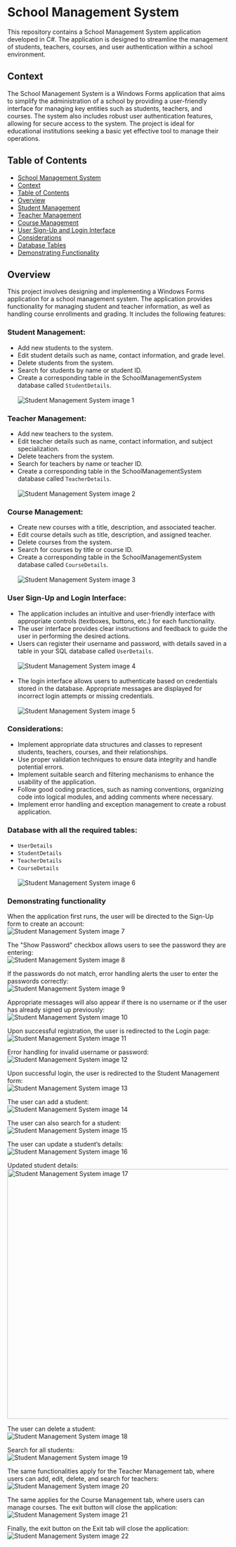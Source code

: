 # School Management System
This repository contains a School Management System application developed in C#. The application is designed to streamline the management of students, teachers, courses, and user authentication within a school environment.


## Context
The School Management System is a Windows Forms application that aims to simplify the administration of a school by providing a user-friendly interface for managing key entities such as students, teachers, and courses. The system also includes robust user authentication features, allowing for secure access to the system. The project is ideal for educational institutions seeking a basic yet effective tool to manage their operations.


## Table of Contents
- [School Management System](#school-management-system)
- [Context](#context)
- [Table of Contents](#table-of-contents)
- [Overview](#overview)
- [Student Management](#student-management)
- [Teacher Management](#teacher-management)
- [Course Management](#course-management)
- [User Sign-Up and Login Interface](#user-sign-up-and-login-interface)
- [Considerations](#considerations)
- [Database Tables](#database-with-all-the-required-tables)
- [Demonstrating Functionality](#demonstrating-functionality)


## Overview
This project involves designing and implementing a Windows Forms application for a school management system. The application provides functionality for managing student and teacher information, as well as handling course enrollments and grading. It includes the following features:


### Student Management:
- Add new students to the system.
- Edit student details such as name, contact information, and grade level.
- Delete students from the system.
- Search for students by name or student ID.
- Create a corresponding table in the SchoolManagementSystem database called `StudentDetails`.
<br><br>  <img src="assets/images/SMS1.png" alt="Student Management System image 1">


### Teacher Management:
- Add new teachers to the system.
- Edit teacher details such as name, contact information, and subject specialization.
- Delete teachers from the system.
- Search for teachers by name or teacher ID.
- Create a corresponding table in the SchoolManagementSystem database called `TeacherDetails`.
<br><br>  <img src="assets/images/SMS2.png" alt="Student Management System image 2">


### Course Management:
- Create new courses with a title, description, and associated teacher.
- Edit course details such as title, description, and assigned teacher.
- Delete courses from the system.
- Search for courses by title or course ID.
- Create a corresponding table in the SchoolManagementSystem database called `CourseDetails`.
<br><br>  <img src="assets/images/SMS3.png" alt="Student Management System image 3">


### User Sign-Up and Login Interface:
- The application includes an intuitive and user-friendly interface with appropriate controls (textboxes, buttons, etc.) for each functionality.
- The user interface provides clear instructions and feedback to guide the user in performing the desired actions.
- Users can register their username and password, with details saved in a table in your SQL database called `UserDetails`.
<br><br>  <img src="assets/images/SMS4.png" alt="Student Management System image 4"> <br><br>
- The login interface allows users to authenticate based on credentials stored in the database. Appropriate messages are displayed for incorrect login attempts or missing credentials.
<br><br>  <img src="assets/images/SMS5.png" alt="Student Management System image 5">


### Considerations:
- Implement appropriate data structures and classes to represent students, teachers, courses, and their relationships.
- Use proper validation techniques to ensure data integrity and handle potential errors.
- Implement suitable search and filtering mechanisms to enhance the usability of the application.
- Follow good coding practices, such as naming conventions, organizing code into logical modules, and adding comments where necessary.
- Implement error handling and exception management to create a robust application.


### Database with all the required tables:
- `UserDetails`
- `StudentDetails`
- `TeacherDetails`
- `CourseDetails`
<br><br> <img src="assets/images/SMS6.png" alt="Student Management System image 6">


### Demonstrating functionality

When the application first runs, the user will be directed to the Sign-Up form to create an account:
<br> <img src="assets/images/SMS7.png" alt="Student Management System image 7">

The "Show Password" checkbox allows users to see the password they are entering:
<br> <img src="assets/images/SMS8.png" alt="Student Management System image 8">

If the passwords do not match, error handling alerts the user to enter the passwords correctly:
<br> <img src="assets/images/SMS9.png" alt="Student Management System image 9">

Appropriate messages will also appear if there is no username or if the user has already signed up previously:
<br> <img src="assets/images/SMS10.png" alt="Student Management System image 10">

Upon successful registration, the user is redirected to the Login page:
<br> <img src="assets/images/SMS11.png" alt="Student Management System image 11">

Error handling for invalid username or password:
<br> <img src="assets/images/SMS12.png" alt="Student Management System image 12">

Upon successful login, the user is redirected to the Student Management form:
<br> <img src="assets/images/SMS13.png" alt="Student Management System image 13">

The user can add a student:
<br> <img src="assets/images/SMS14.png" alt="Student Management System image 14">

The user can also search for a student:
<br> <img src="assets/images/SMS15.png" alt="Student Management System image 15">

The user can update a student’s details:
<br> <img src="assets/images/SMS16.png" alt="Student Management System image 16">

Updated student details:
<br> <img src="assets/images/SMS17.png" alt="Student Management System image 17" width=567px>

The user can delete a student:
<br> <img src="assets/images/SMS18.png" alt="Student Management System image 18">

Search for all students:
<br> <img src="assets/images/SMS19.png" alt="Student Management System image 19">

The same functionalities apply for the Teacher Management tab, where users can add, edit, delete, and search for teachers:
<br> <img src="assets/images/SMS20.png" alt="Student Management System image 20">

The same applies for the Course Management tab, where users can manage courses. The exit button will close the application:
<br> <img src="assets/images/SMS21.png" alt="Student Management System image 21">

Finally, the exit button on the Exit tab will close the application:
<br> <img src="assets/images/SMS22.png" alt="Student Management System image 22">
